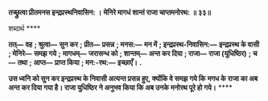 **तच्छ्रुत्वा प्रीतमनस इन्द्रप्रस्थनिवासिन: ।** **मेनिरे मागधं शान्तं राजा चाप्तमनोरथ: ॥ ३३॥** 

शब्दार्थ **** 

**तत्—** **वह** **; श्रुत्वा—** **सुन कर** **; प्रीत—** **प्रसन्न** **; मनस:—** **मन में** **; इन्द्रप्रस्थ-निवासिन:—** **इन्द्रप्रस्थ के वासी** **; मेनिरे—** **समझ गये** **;** **मागधम्—** **जरासन्ध को** **; शान्तम्—** **अन्त कर दिया** **; राजा—** **राजा (युधिष्ठिर)** **; च—** **तथा** **; आप्त—** **प्राप्त किया** **; मन:-रथ:—** **इच्छाएँ।** **.** 

**उस ध्वनि को सुन कर इन्द्रप्रस्थ के निवासी अत्यन्त प्रसन्न हुए, क्योंकि वे समझ गये कि** **मगध के राजा का अब अन्त कर दिया गया है। राजा युधिष्ठिर ने अनुभव किया कि अब उनके** **मनोरथ पूरे हो गये।** **** 